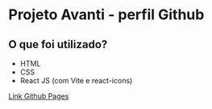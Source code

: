 # Projeto Avanti - perfil Github 
## O que foi utilizado?
 - HTML
 - CSS
 - React JS (com Vite e react-icons)

[Link Github Pages](https://emmanuelf21.github.io/Projeto-2/)

